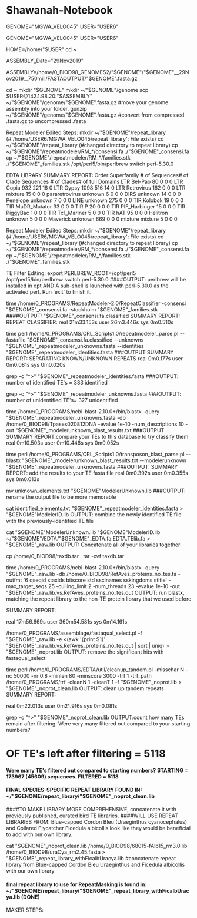 # Shawanah-Notebook
GENOME="MGWA_VELO045"
USER="USER6"



GENOME="MGWA_VELO045"
USER="USER6" 


HOME=/home/"$USER" 
cd ~ 

ASSEMBLY_Date="29Nov2019" 

ASSEMBLY=/home/0_BIOD98_GENOMES2/"$GENOME"/"$GENOME"__29Nov2019__750mill/FASTAOUTPUT/"$GENOME".fasta.gz 

cd ~
mkdir "$GENOME"
mkdir ~/"$GENOME"/genome
scp $USER@142.1.98.20:"$ASSEMBLY" ~/"$GENOME"/genome/"$GENOME".fasta.gz #move your genome assembly into your folder.
gunzip ~/"$GENOME"/genome/"$GENOME".fasta.gz #convert from compressed .fasta.gz to uncompressed .fasta

Repeat Modeler Edited Steps:
mkdir ~/"$GENOME"/repeat_library (#'/home/USER6/MGWA_VELO045/repeat_library': File exists)
cd ~/"$GENOME"/repeat_library (#changed directory to repeat library)
cp ~/"$GENOME"/repeatmodeler/RM_*/consensi.fa ./"$GENOME"_consensi.fa
cp ~/"$GENOME"/repeatmodeler/RM_*/families.stk ./"$GENOME"_families.stk
/opt/perl5/bin/perlbrew switch perl-5.30.0

EDTA LIBRARY SUMMARY REPORT:
Order           Superfamily      # of Sequences# of Clade Sequences    # of Clades# of full Domains
LTR             Bel-Pao                      80              0              0              0
LTR             Copia                       932            221             16              0
LTR             Gypsy                      1098            516             14              0
LTR             Retrovirus                  162              0              0              0
LTR             mixture                      15              0              0              0
pararetrovirus  unknown                       6              0              0              0
DIRS            unknown                      14              0              0              0
Penelope        unknown                       7              0              0              0
LINE            unknown                     275              0              0              0
TIR             Kolobok                      19              0              0              0
TIR             MuDR_Mutator                 33              0              0              0
TIR             P                            20              0              0              0
TIR             PIF_Harbinger                15              0              0              0
TIR             PiggyBac                      1              0              0              0
TIR             Tc1_Mariner                   5              0              0              0
TIR             hAT                          95              0              0              0
Helitron        unknown                       5              0              0              0
Maverick        unknown                     669              0              0              0
mixture         mixture                       5              0              0              0

Repeat Modeler Edited Steps:
mkdir ~/"$GENOME"/repeat_library (#'/home/USER6/MGWA_VELO045/repeat_library': File exists)
cd ~/"$GENOME"/repeat_library (#changed directory to repeat library)
cp ~/"$GENOME"/repeatmodeler/RM_*/consensi.fa ./"$GENOME"_consensi.fa
cp ~/"$GENOME"/repeatmodeler/RM_*/families.stk ./"$GENOME"_families.stk


TE Filter Editing:
export PERLBREW_ROOT=/opt/perl5
/opt/perl5/bin/perlbrew switch perl-5.30.0
####OUTPUT: perlbrew will be installed in opt AND A sub-shell is launched with perl-5.30.0 as the activated perl. Run 'exit' to finish it.

time /home/0_PROGRAMS/RepeatModeler-2.0/RepeatClassifier -consensi "$GENOME"_consensi.fa -stockholm "$GENOME"_families.stk
####OUTPUT: "$GENOME"_consensi.fa.classified
SUMMARY REPORT: REPEAT CLASSIFIER:
real	21m33.153s
user	26m3.446s
sys	0m0.510s

time perl /home/0_PROGRAMS/CRL_Scripts1.0/repeatmodeler_parse.pl --fastafile "$GENOME"_consensi.fa.classified --unknowns "$GENOME"_repeatmodeler_unknowns.fasta --identities "$GENOME"_repeatmodeler_identities.fasta
###OUTPUT
SUMMARY REPORT: SEPARATING KNOWN/UNKNOWN REPEATS 
real	0m0.177s
user	0m0.081s
sys	0m0.020s

grep -c "^>" "$GENOME"_repeatmodeler_identities.fasta
###OUTPUT: number of identified TE's = 383 identified

grep -c "^>" "$GENOME"_repeatmodeler_unknowns.fasta
###OUTPUT: number of unidentified TE's= 327 unidentified

time /home/0_PROGRAMS/ncbi-blast-2.10.0+/bin/blastx -query "$GENOME"_repeatmodeler_unknowns.fasta -db /home/0_BIOD98/Tpases020812DNA -evalue 1e-10 -num_descriptions 10 -out "$GENOME"_modelerunknown_blast_results.txt
###OUTPUT
SUMMARY REPORT:compare your TEs to this database to try classify them
real	0m10.503s
user	0m10.446s
sys	0m0.052s

time perl /home/0_PROGRAMS/CRL_Scripts1.0/transposon_blast_parse.pl --blastx "$GENOME"_modelerunknown_blast_results.txt --modelerunknown "$GENOME"_repeatmodeler_unknowns.fasta
###OUTPUT:
SUMMARY REPORT: add the results to your TE fasta file
real	0m0.392s
user	0m0.355s
sys	0m0.013s

mv unknown_elements.txt "$GENOME"ModelerUnknown.lib
###OUTPUT: rename the output file to be more memorable

cat identified_elements.txt "$GENOME"_repeatmodeler_identities.fasta  > "$GENOME"ModelerID.lib
OUTPUT: combine the newly identified TE file with the previously-identified TE file

cat "$GENOME"ModelerUnknown.lib "$GENOME"ModelerID.lib ~/"$GENOME"/EDTA/"$GENOME"_EDTA.fa.EDTA.TElib.fa > "$GENOME"_raw.lib
OUTPUT: Concatenate all of your libraries together

cp /home/0_BIOD98/taxdb.tar .
tar -xvf taxdb.tar

time /home/0_PROGRAMS/ncbi-blast-2.10.0+/bin/blastx -query "$GENOME"_raw.lib -db /home/0_BIOD98/RefAves_proteins_no_tes.fa -outfmt '6 qseqid staxids bitscore std sscinames sskingdoms stitle' -max_target_seqs 25 -culling_limit 2 -num_threads 23 -evalue 1e-10 -out "$GENOME"_raw.lib.vs.RefAves_proteins_no_tes.out
OUTPUT: run blastx, matching the repeat library to the non-TE protein library that we used before

SUMMARY REPORT:

real	17m56.669s
user	360m54.581s
sys	0m14.161s

/home/0_PROGRAMS/assemblage/fastaqual_select.pl -f "$GENOME"_raw.lib -e <(awk '{print $1}' "$GENOME"_raw.lib.vs.RefAves_proteins_no_tes.out | sort | uniq) > "$GENOME"_noprot.lib
OUTPUT: remove the significant hits with fastaqual_select

time perl /home/0_PROGRAMS/EDTA/util/cleanup_tandem.pl -misschar N -nc 50000 -nr 0.8 -minlen 80 -minscore 3000 -trf 1 -trf_path /home/0_PROGRAMS/trf -cleanN 1 -cleanT 1 -f "$GENOME"_noprot.lib > "$GENOME"_noprot_clean.lib
OUTPUT: clean up tandem repeats
SUMMARY REPORT:

real	0m22.013s
user	0m21.916s
sys	0m0.081s

grep -c "^>" "$GENOME"_noprot_clean.lib
OUTPUT:count how many TEs remain after filtering. Were very many filtered out compared to your starting numbers?
# OF TE's left after filtering = 5118
#### Were many TE's filtered out compared to starting numbers? STARTING = 173967 (45609) sequences.  FILTERED = 5118

#### FINAL SPECIES-SPECIFIC REPEAT LIBRARY FOUND IN: ~/"$GENOME/repeat_library/"$GENOME"_noprot_clean.lib

####TO MAKE LIBRARY MORE COMPREHENSIVE, concatenate it with previously published, curated bird TE libraries.
####WILL USE REPEAT LIBRARIES FROM: Blue-capped Cordon Bleu (Uraeginthus cyanocephalus) and Collared Flycatcher Ficedula albicollis look like they would be beneficial to add with our own library.

cat "$GENOME"_noprot_clean.lib /home/0_BIOD98/68015-fAlb15_rm3.0.lib /home/0_BIOD98/uraCya_rm2.45.fasta > "$GENOME"_repeat_library_withFicalbUracya.lib
#concatenate repeat library from Blue-capped Cordon Bleu Uraeginthus and Ficedula albicollis with our own library

#### final repeat library to use for RepeatMasking is found in: ~/"$GENOME/repeat_library/"$GENOME"_repeat_library_withFicalbUracya.lib (DONE)

MAKER STEPS:








